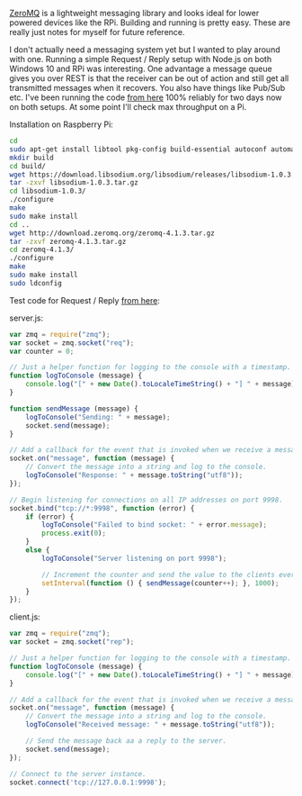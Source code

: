 [ZeroMQ](http://zeromq.org/) is a lightweight messaging library and looks ideal for lower powered devices like the RPi. Building and running is pretty easy. These are really just notes for myself for future reference.

I don't actually need a messaging system yet but I wanted to play around with one. Running a simple Request / Reply setup with Node.js on both Windows 10 and RPi was interesting. One advantage a message queue gives you over REST is that the receiver can be out of action and still get all transmitted messages when it recovers. You also have things like Pub/Sub etc. I've been running the code [from here](http://blog.rastating.com/using-zeromq-with-node-js/) 100% reliably for two days now on both setups. At some point I'll check max throughput on a Pi.

Installation on Raspberry Pi:

```bash
cd
sudo apt-get install libtool pkg-config build-essential autoconf automake
mkdir build
cd build/
wget https://download.libsodium.org/libsodium/releases/libsodium-1.0.3.tar.gz
tar -zxvf libsodium-1.0.3.tar.gz
cd libsodium-1.0.3/
./configure
make
sudo make install
cd ..
wget http://download.zeromq.org/zeromq-4.1.3.tar.gz
tar -zxvf zeromq-4.1.3.tar.gz
cd zeromq-4.1.3/
./configure
make
sudo make install
sudo ldconfig
```

Test code for Request / Reply [from here](http://blog.rastating.com/using-zeromq-with-node-js/):

server.js:
```javascript
var zmq = require("zmq");  
var socket = zmq.socket("req");  
var counter = 0;

// Just a helper function for logging to the console with a timestamp.
function logToConsole (message) {  
    console.log("[" + new Date().toLocaleTimeString() + "] " + message);
}

function sendMessage (message) {  
    logToConsole("Sending: " + message);
    socket.send(message);
}

// Add a callback for the event that is invoked when we receive a message.
socket.on("message", function (message) {  
    // Convert the message into a string and log to the console.
    logToConsole("Response: " + message.toString("utf8"));
});

// Begin listening for connections on all IP addresses on port 9998.
socket.bind("tcp://*:9998", function (error) {  
    if (error) {
        logToConsole("Failed to bind socket: " + error.message);
        process.exit(0);
    }
    else {
        logToConsole("Server listening on port 9998");

        // Increment the counter and send the value to the clients every second.
        setInterval(function () { sendMessage(counter++); }, 1000);
    }
});
```

client.js:
```javascript
var zmq = require("zmq");  
var socket = zmq.socket("rep");

// Just a helper function for logging to the console with a timestamp.
function logToConsole (message) {  
    console.log("[" + new Date().toLocaleTimeString() + "] " + message);
}

// Add a callback for the event that is invoked when we receive a message.
socket.on("message", function (message) {  
    // Convert the message into a string and log to the console.
    logToConsole("Received message: " + message.toString("utf8"));

    // Send the message back aa a reply to the server.
    socket.send(message);
});

// Connect to the server instance.
socket.connect('tcp://127.0.0.1:9998');  
```
